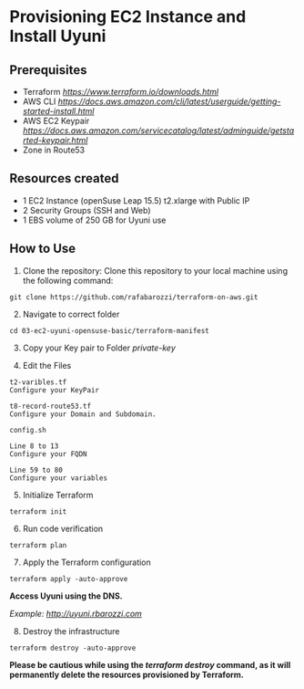 # Provisioning EC2 Instance and Install Uyuni

## Prerequisites

- Terraform *https://www.terraform.io/downloads.html*
- AWS CLI *https://docs.aws.amazon.com/cli/latest/userguide/getting-started-install.html*
- AWS EC2 Keypair *https://docs.aws.amazon.com/servicecatalog/latest/adminguide/getstarted-keypair.html*
- Zone in Route53

## Resources created

- 1 EC2 Instance (openSuse Leap 15.5) t2.xlarge with Public IP
- 2 Security Groups (SSH and Web)
- 1 EBS volume of 250 GB for Uyuni use

## How to Use

1. Clone the repository: Clone this repository to your local machine using the following command:

```
git clone https://github.com/rafabarozzi/terraform-on-aws.git
```

2. Navigate to correct folder

```
cd 03-ec2-uyuni-opensuse-basic/terraform-manifest
```

3. Copy your Key pair to Folder *private-key*

4. Edit the Files

```
t2-varibles.tf
Configure your KeyPair

t8-record-route53.tf
Configure your Domain and Subdomain.

config.sh

Line 8 to 13 
Configure your FQDN

Line 59 to 80
Configure your variables

```

5. Initialize Terraform

```
terraform init
```

6. Run code verification

```
terraform plan
```

7. Apply the Terraform configuration

```
terraform apply -auto-approve
```

**Access Uyuni using the DNS.**

*Example: http://uyuni.rbarozzi.com*


8. Destroy the infrastructure

```
terraform destroy -auto-approve
```

**Please be cautious while using the *terraform destroy* command, as it will permanently delete the resources provisioned by Terraform.**
